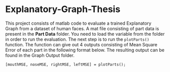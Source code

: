 # Explanatory-Graph-Thesis

This project consists of matlab code to evaluate a trained Explanatory Graph from a dataset of human faces. A mat file consisting of part data is present in the **Part Data** folder. You need to load the variable from the folder in order to run the evaluation. The next step is to run the ``plotParts()`` function. The function can give out 4 outputs consisting of Mean Square Error of each part in the following format below. The resulting output can be found in the Graph Output folder.

``[mouthMSE, noseMSE, rightMSE, leftMSE] = plotParts();``
